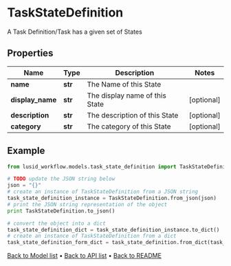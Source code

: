 # TaskStateDefinition

A Task Definition/Task has a given set of States

## Properties
Name | Type | Description | Notes
------------ | ------------- | ------------- | -------------
**name** | **str** | The Name of this State | 
**display_name** | **str** | The display name of this State | [optional] 
**description** | **str** | The description of this State | [optional] 
**category** | **str** | The category of this State | [optional] 

## Example

```python
from lusid_workflow.models.task_state_definition import TaskStateDefinition

# TODO update the JSON string below
json = "{}"
# create an instance of TaskStateDefinition from a JSON string
task_state_definition_instance = TaskStateDefinition.from_json(json)
# print the JSON string representation of the object
print TaskStateDefinition.to_json()

# convert the object into a dict
task_state_definition_dict = task_state_definition_instance.to_dict()
# create an instance of TaskStateDefinition from a dict
task_state_definition_form_dict = task_state_definition.from_dict(task_state_definition_dict)
```
[Back to Model list](../README.md#documentation-for-models) &#8226; [Back to API list](../README.md#documentation-for-api-endpoints) &#8226; [Back to README](../README.md)


